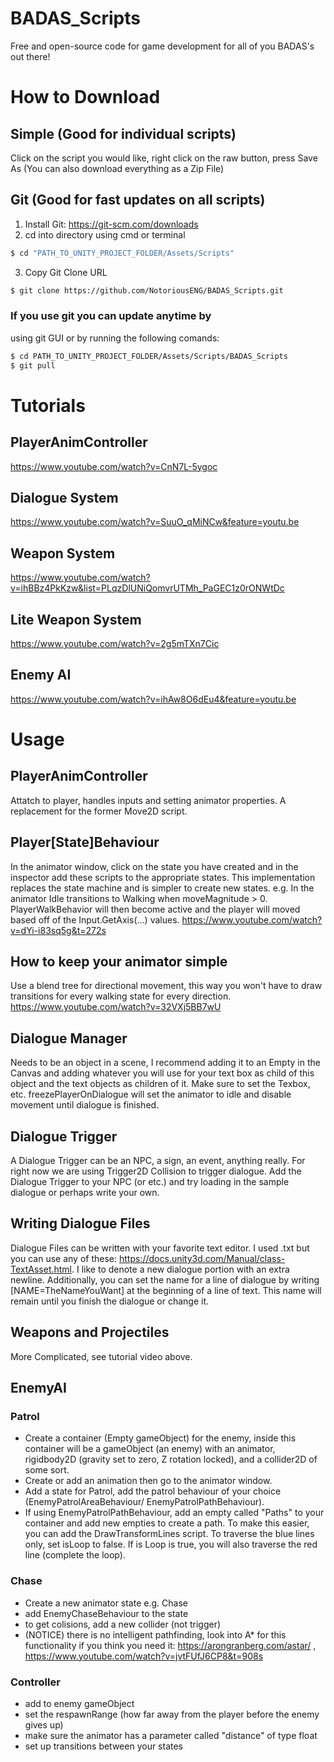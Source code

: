 # BADAS_Scripts
Free and open-source code for game development for all of you BADAS's out there!

# How to Download

## Simple (Good for individual scripts)
Click on the script you would like, right click on the raw button, press Save As
(You can also download everything as a Zip File)

## Git (Good for fast updates on all scripts)
1) Install Git: https://git-scm.com/downloads
2) cd into directory using cmd or terminal
```sh
$ cd "PATH_TO_UNITY_PROJECT_FOLDER/Assets/Scripts"
```

3) Copy Git Clone URL
```sh
$ git clone https://github.com/NotoriousENG/BADAS_Scripts.git
```

### If you use git you can update anytime by
using git GUI or by running the following comands:
```sh
$ cd PATH_TO_UNITY_PROJECT_FOLDER/Assets/Scripts/BADAS_Scripts
$ git pull
```

# Tutorials
## PlayerAnimController
https://www.youtube.com/watch?v=CnN7L-5ygoc
## Dialogue System
https://www.youtube.com/watch?v=SuuO_qMiNCw&feature=youtu.be
## Weapon System
https://www.youtube.com/watch?v=ihBBz4PkKzw&list=PLqzDlUNiQomvrUTMh_PaGEC1z0rONWtDc
## Lite Weapon System
https://www.youtube.com/watch?v=2g5mTXn7Cic
## Enemy AI
https://www.youtube.com/watch?v=ihAw8O6dEu4&feature=youtu.be

# Usage
## PlayerAnimController
Attatch to player, handles inputs and setting animator properties. A replacement for the former Move2D script.
## Player[State]Behaviour
In the animator window, click on the state you have created and in the inspector add these scripts to the appropriate states. This implementation replaces the state machine and is simpler to create new states. e.g. In the animator Idle transitions to Walking when moveMagnitude > 0. PlayerWalkBehavior will then become active and the player will moved based off of the Input.GetAxis(...) values. https://www.youtube.com/watch?v=dYi-i83sq5g&t=272s 
## How to keep your animator simple
Use a blend tree for directional movement, this way you won't have to draw transitions for every walking state for every direction. https://www.youtube.com/watch?v=32VXj5BB7wU 
## Dialogue Manager
Needs to be an object in a scene, I recommend adding it to an Empty in the Canvas and adding whatever you will use for your text box as child of this object and the text objects as children of it. Make sure to set the Texbox, etc. freezePlayerOnDialogue will set the animator to idle and disable movement until dialogue is finished.
## Dialogue Trigger
A Dialogue Trigger can be an NPC, a sign, an event, anything really. For right now we are using Trigger2D Collision to trigger dialogue. Add the Dialogue Trigger to your NPC (or etc.) and try loading in the sample dialogue or perhaps write your own.
## Writing Dialogue Files
Dialogue Files can be written with your favorite text editor. I used .txt but you can use any of these: https://docs.unity3d.com/Manual/class-TextAsset.html. I like to denote a new dialogue portion with an extra newline. Additionally, you can set the name for a line of dialogue by writing [NAME=TheNameYouWant] at the beginning of a line of text. This name will remain until you finish the dialogue or change it.
## Weapons and Projectiles
More Complicated, see tutorial video above.
## EnemyAI 
### Patrol
* Create a container (Empty gameObject) for the enemy, inside this container will be a gameObject (an enemy) with an animator, rigidbody2D (gravity set to zero, Z rotation locked), and a collider2D of some sort. 
* Create or add an animation then go to the animator window. 
* Add a state for Patrol, add the patrol behaviour of your choice (EnemyPatrolAreaBehaviour/ EnemyPatrolPathBehaviour).
* If using EnemyPatrolPathBehaviour, add an empty called "Paths" to your container and add new empties to create a path. To make this easier, you can add the DrawTransformLines script. To traverse the blue lines only, set isLoop to false. If is Loop is true, you will also traverse the red line (complete the loop).
### Chase
* Create a new animator state e.g. Chase
* add EnemyChaseBehaviour to the state
* to get colisions, add a new collider (not trigger)
* (NOTICE) there is no intelligent pathfinding, look into A* for this functionality if you think you need it: https://arongranberg.com/astar/ , https://www.youtube.com/watch?v=jvtFUfJ6CP8&t=908s
### Controller
* add to enemy gameObject
* set the respawnRange (how far away from the player before the enemy gives up)
* make sure the animator has a parameter called "distance" of type float
* set up transitions between your states
